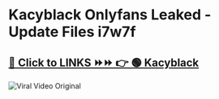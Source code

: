 
 # Kacyblack Onlyfans Leaked - Update Files i7w7f

## <h2><a href="https://clipsfans.com/Kacyblack&ref=git">🔗 Click to LINKS ⏩⏩ 👉 🟢 Kacyblack </a></h2>

<a href="https://clipsfans.com/Kacyblack&ref=git" rel="nofollow" data-target="animated-image.originalLink"><img src="https://i.ibb.co.com/xMMVF88/686577567.gif" alt="Viral Video Original" style="max-width: 100%; display: inline-block;" data-target="animated-image.originalImage"></a>

